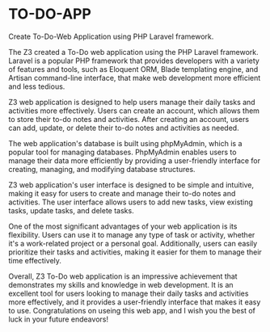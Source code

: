 # TO-DO-APP
Create To-Do-Web Application using PHP Laravel framework.  


The Z3 created a To-Do web application using the PHP Laravel framework. 
Laravel is a popular PHP framework that provides developers with a variety of features and tools, 
such as Eloquent ORM, Blade templating engine, and Artisan command-line interface, that make web development more efficient and less tedious.

Z3 web application is designed to help users manage their daily tasks and activities more effectively. 
Users can create an account, which allows them to store their to-do notes and activities. 
After creating an account, users can add, update, or delete their to-do notes and activities as needed.

The web application's database is built using phpMyAdmin, which is a popular tool for managing databases. 
PhpMyAdmin enables users to manage their data more efficiently by providing a user-friendly interface 
for creating, managing, and modifying database structures.

Z3 web application's user interface is designed to be simple and intuitive, making it easy 
for users to create and manage their to-do notes and activities. The user interface allows users 
to add new tasks, view existing tasks, update tasks, and delete tasks.

One of the most significant advantages of your web application is its flexibility. 
Users can use it to manage any type of task or activity, whether it's a work-related project or a personal goal. 
Additionally, users can easily prioritize their tasks and activities, making it easier for them to manage their time effectively.

Overall, Z3 To-Do web application is an impressive achievement that demonstrates my skills and knowledge in web development. 
It is an excellent tool for users looking to manage their daily tasks and activities more effectively, 
and it provides a user-friendly interface that makes it easy to use. Congratulations on useing this web app, 
and I wish you the best of luck in your future endeavors!
